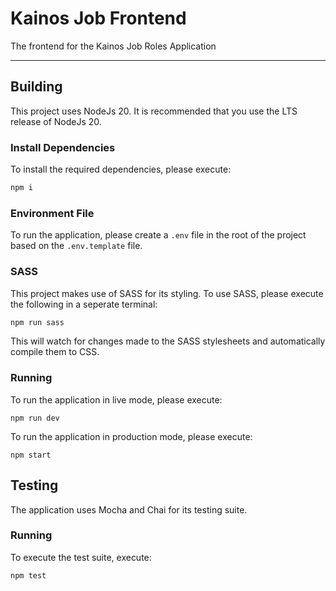 # Kainos Job Frontend

The frontend for the Kainos Job Roles Application

---

## Building

This project uses NodeJs 20. It is recommended that you use the LTS release of NodeJs 20.

### Install Dependencies

To install the required dependencies, please execute: 
```bash
npm i
```

### Environment File

To run the application, please create a `.env` file in the root of the project based on the `.env.template` file.

### SASS

This project makes use of SASS for its styling. To use SASS, please execute the following in a seperate terminal:
```bash
npm run sass
```

This will watch for changes made to the SASS stylesheets and automatically compile them to CSS.

### Running

To run the application in live mode, please execute:
```
npm run dev
```

To run the application in production mode, please execute:
```
npm start
```

## Testing

The application uses Mocha and Chai for its testing suite.

### Running

To execute the test suite, execute:
```bash
npm test
```